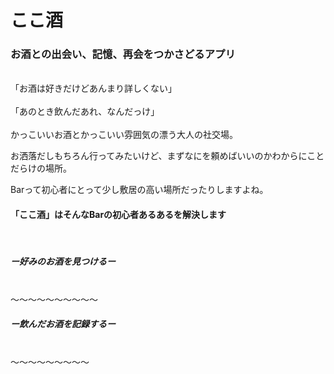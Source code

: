 # ここ酒 

### お酒との出会い、記憶、再会をつかさどるアプリ

<br />
「お酒は好きだけどあんまり詳しくない」
 <br />
 <br />
「あのとき飲んだあれ、なんだっけ」
 <br />
 <br />
かっこいいお酒とかっこいい雰囲気の漂う大人の社交場。

お洒落だしもちろん行ってみたいけど、まずなにを頼めばいいのかわからにことだらけの場所。
 
Barって初心者にとって少し敷居の高い場所だったりしますよね。
 
#### 「ここ酒」はそんなBarの初心者あるあるを解決します
 <br />
 
##### ー好みのお酒を見つけるー
 <br />
〜〜〜〜〜〜〜〜〜〜
 <br />
 
##### ー飲んだお酒を記録するー
  <br />
 〜〜〜〜〜〜〜〜〜
  <br />








